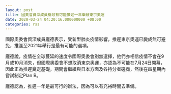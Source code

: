 ```yaml
---
layout: post
title: 國奧會資深成員稱最有可能推遲一年舉辦東京奧運
date: 2020-03-24 04:20:16.000000000 +08:00
categories: rss
---
```


國際奧委會資深成員龐德表示，受新型肺炎疫情影響，推遲東京奧運已變成無可避免，推遲至2021年舉行是最有可能的選項。

龐德說，疫情在全球蔓延的速度令國際奧委會別無選擇，他們亦相信疫情不會在9月或10月消失，但國際奧委會不想取消東京奧運，亦認為不可能在7月24日開幕，因此正為推遲奠定基礎，期間會繼續與日本方面及各持分者磋商，然後在四星期內嘗試制定Plan B。

龐德認為，推遲一年是最可行的辦法，因為可以有充裕時間去準備。
